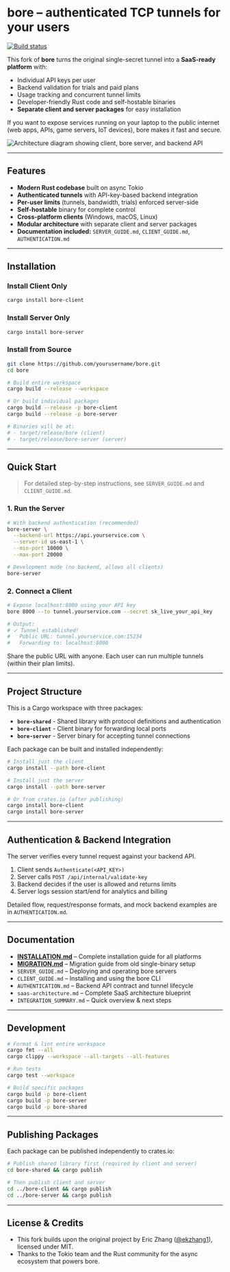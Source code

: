 # bore – authenticated TCP tunnels for your users

[![Build status](https://img.shields.io/github/actions/workflow/status/ekzhang/bore/ci.yml)](https://github.com/ekzhang/bore/actions)

This fork of **bore** turns the original single-secret tunnel into a **SaaS-ready platform** with:

- Individual API keys per user
- Backend validation for trials and paid plans
- Usage tracking and concurrent tunnel limits
- Developer-friendly Rust code and self-hostable binaries
- **Separate client and server packages** for easy installation

If you want to expose services running on your laptop to the public internet (web apps, APIs, game servers, IoT devices), bore makes it fast and secure.

![Architecture diagram showing client, bore server, and backend API](docs/assets/diagram.png)

---

## Features

- **Modern Rust codebase** built on async Tokio
- **Authenticated tunnels** with API-key-based backend integration
- **Per-user limits** (tunnels, bandwidth, trials) enforced server-side
- **Self-hostable** binary for complete control
- **Cross-platform clients** (Windows, macOS, Linux)
- **Modular architecture** with separate client and server packages
- **Documentation included:** `SERVER_GUIDE.md`, `CLIENT_GUIDE.md`, `AUTHENTICATION.md`

---

## Installation

### Install Client Only

```bash
cargo install bore-client
```

### Install Server Only

```bash
cargo install bore-server
```

### Install from Source

```bash
git clone https://github.com/yourusername/bore.git
cd bore

# Build entire workspace
cargo build --release --workspace

# Or build individual packages
cargo build --release -p bore-client
cargo build --release -p bore-server

# Binaries will be at:
# - target/release/bore (client)
# - target/release/bore-server (server)
```

---

## Quick Start

> For detailed step-by-step instructions, see `SERVER_GUIDE.md` and `CLIENT_GUIDE.md`.

### 1. Run the Server

```bash
# With backend authentication (recommended)
bore-server \
  --backend-url https://api.yourservice.com \
  --server-id us-east-1 \
  --min-port 10000 \
  --max-port 20000

# Development mode (no backend, allows all clients)
bore-server
```

### 2. Connect a Client

```bash
# Expose localhost:8000 using your API key
bore 8000 --to tunnel.yourservice.com --secret sk_live_your_api_key

# Output:
# ✓ Tunnel established!
#   Public URL: tunnel.yourservice.com:15234
#   Forwarding to: localhost:8000
```

Share the public URL with anyone. Each user can run multiple tunnels (within their plan limits).

---

## Project Structure

This is a Cargo workspace with three packages:

- **`bore-shared`** - Shared library with protocol definitions and authentication
- **`bore-client`** - Client binary for forwarding local ports
- **`bore-server`** - Server binary for accepting tunnel connections

Each package can be built and installed independently:

```bash
# Install just the client
cargo install --path bore-client

# Install just the server
cargo install --path bore-server

# Or from crates.io (after publishing)
cargo install bore-client
cargo install bore-server
```

---

## Authentication & Backend Integration

The server verifies every tunnel request against your backend API.

1. Client sends `Authenticate(<API_KEY>)`
2. Server calls `POST /api/internal/validate-key`
3. Backend decides if the user is allowed and returns limits
4. Server logs session start/end for analytics and billing

Detailed flow, request/response formats, and mock backend examples are in `AUTHENTICATION.md`.

---

## Documentation

- **[INSTALLATION.md](INSTALLATION.md)** – Complete installation guide for all platforms
- **[MIGRATION.md](MIGRATION.md)** – Migration guide from old single-binary setup
- `SERVER_GUIDE.md` – Deploying and operating bore servers
- `CLIENT_GUIDE.md` – Installing and using the bore CLI
- `AUTHENTICATION.md` – Backend API contract and tunnel lifecycle
- `saas-architecture.md` – Complete SaaS architecture blueprint
- `INTEGRATION_SUMMARY.md` – Quick overview & next steps

---

## Development

```bash
# Format & lint entire workspace
cargo fmt --all
cargo clippy --workspace --all-targets --all-features

# Run tests
cargo test --workspace

# Build specific packages
cargo build -p bore-client
cargo build -p bore-server
cargo build -p bore-shared
```

---

## Publishing Packages

Each package can be published independently to crates.io:

```bash
# Publish shared library first (required by client and server)
cd bore-shared && cargo publish

# Then publish client and server
cd ../bore-client && cargo publish
cd ../bore-server && cargo publish
```

---

## License & Credits

- This fork builds upon the original project by Eric Zhang ([@ekzhang1](https://twitter.com/ekzhang1)), licensed under MIT.
- Thanks to the Tokio team and the Rust community for the async ecosystem that powers bore.
